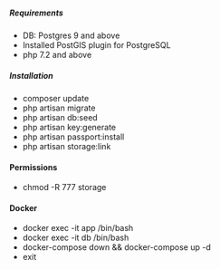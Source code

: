 ##### Requirements
- DB: Postgres 9 and above
- Installed PostGIS plugin for PostgreSQL
- php 7.2 and above

##### Installation
- composer update
- php artisan migrate
- php artisan db:seed
- php artisan key:generate
- php artisan passport:install
- php artisan storage:link

#### Permissions
- chmod -R 777 storage

#### Docker
- docker exec -it app /bin/bash
- docker exec -it db /bin/bash
- docker-compose down && docker-compose up -d
- exit